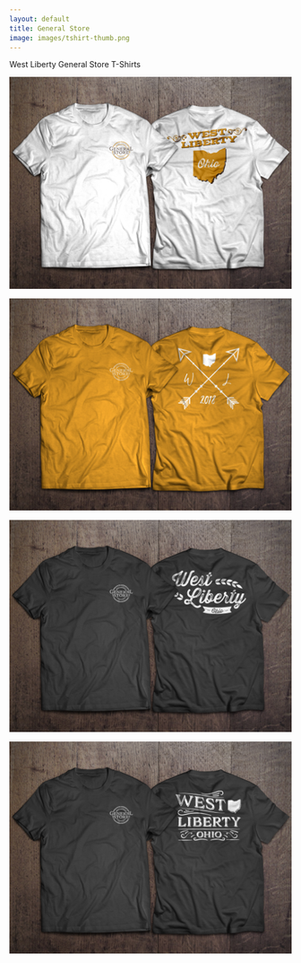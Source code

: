 ```yaml
---
layout: default
title: General Store
image: images/tshirt-thumb.png
---
```

West Liberty General Store T-Shirts

![General Store T-shirt](images/tshirt-1.jpg)

![General Store T-shirt 2](images/tshirt-2.jpg)

![General Store T-shirt 3](images/tshirt-3.jpg)

![General Store T-shirt 4](images/tshirt-4.jpg)
